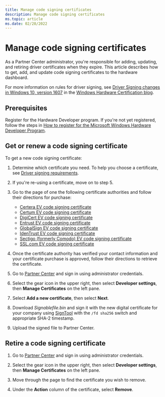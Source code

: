```yaml
---
title: Manage code signing certificates
description: Manage code signing certificates
ms.topic: article
ms.date: 02/28/2022
---
```


# Manage code signing certificates

As a Partner Center administrator, you're responsible for adding, updating, and retiring driver certificates when they expire. This article describes how to get, add, and update code signing certificates to the hardware dashboard.

For more information on rules for driver signing, see [Driver Signing changes in Windows 10, version 1607](https://techcommunity.microsoft.com/t5/windows-hardware-certification/driver-signing-changes-in-windows-10-version-1607/ba-p/364894) in the [Windows Hardware Certification blog](https://techcommunity.microsoft.com/t5/windows-hardware-certification/bg-p/WindowsHardwareCertification).

## Prerequisites

Register for the Hardware Developer program. If you're not yet registered, follow the steps in [How to register for the Microsoft Windows Hardware Developer Program](hardware-program-register.md).

## Get or renew a code signing certificate

To get a new code signing certificate:

1. Determine which certificate you need. To help you choose a certificate, see [Driver signing requirements](code-signing-reqs.md).

1. If you're re-using a certificate, move on to step 5.

1. Go to the page of one the following certificate authorities and follow their directions for purchase:

    * [Certera EV code signing certificate](https://certerassl.com/certera-ev-code-signing-certificate)
    * [Certum EV code signing certificate](https://shop.certum.eu/data-safety/code-signing-certificates/certum-ev-code-sigining.html)
    * [DigiCert EV code signing certificate](https://www.digicert.com/order/order-1.php)
    * [Entrust EV code signing certificate](https://www.entrustdatacard.com/products/digital-signing-certificates/code-signing-certificates)
    * [GlobalSign EV code signing certificate](https://go.microsoft.com/fwlink/p/?LinkId=620888)
    * [IdenTrust EV code signing certificate](https://www.identrust.com/digital-certificates/trustid-ev-code-signing)
    * [Sectigo (formerly Comodo) EV code signing certificate](https://sectigo.com/ssl-certificates-tls/code-signing)
    * [SSL.com EV code signing certificate](https://www.ssl.com/certificates/ev-code-signing/)

1. Once the certificate authority has verified your contact information and your certificate purchase is approved, follow their directions to retrieve the certificate.

1. Go to [Partner Center](https://partner.microsoft.com/dashboard) and sign in using administrator credentials.

1. Select the gear icon in the upper right, then select **Developer settings**, then **Manage Certificates** on the left pane.

1. Select **Add a new certificate**, then select **Next**.

1. Download *Signablefile.bin* and sign it with the new digital certificate for your company using [SignTool](/windows/win32/seccrypto/signtool) with the `/fd sha256` switch and appropriate SHA-2 timestamp.

1. Upload the signed file to Partner Center.

## Retire a code signing certificate

1. Go to [Partner Center](https://partner.microsoft.com/dashboard) and sign in using administrator credentials.

1. Select the gear icon in the upper right, then select **Developer settings**, then **Manage Certificates** on the left pane.

1. Move through the page to find the certificate you wish to remove.

1. Under the **Action** column of the certificate, select **Remove**.

